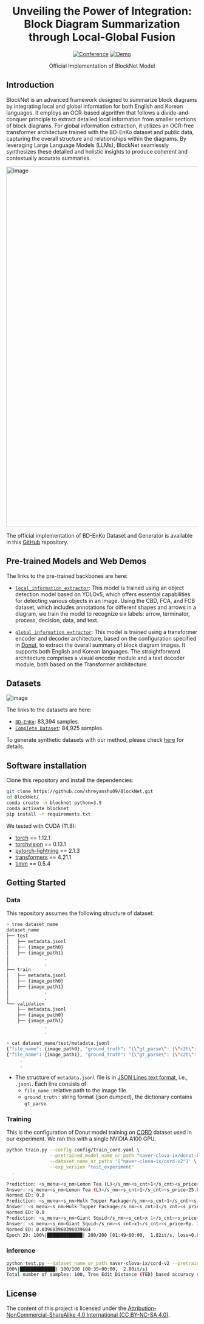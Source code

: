 <div align="center">
    
# Unveiling the Power of Integration: Block Diagram Summarization through Local-Global Fusion

[![Conference](https://img.shields.io/badge/ACL-2024-blue)](#how-to-cite)
[![Demo](https://img.shields.io/badge/Demo-Gradio-brightgreen)](#demo)

Official Implementation of BlockNet Model

</div>

## Introduction

BlockNet is an advanced framework designed to summarize block diagrams by integrating local and global information for both English and Korean languages. It employs an OCR-based algorithm that follows a divide-and-conquer principle to extract detailed local information from smaller sections of block diagrams. For global information extraction, it utilizes an OCR-free transformer architecture trained with the BD-EnKo dataset and public data, capturing the overall structure and relationships within the diagrams. By leveraging Large Language Models (LLMs), BlockNet seamlessly synthesizes these detailed and holistic insights to produce coherent and contextually accurate summaries.

<img width="946" alt="image" src="misc/overview.png">

The official implementation of BD-EnKo Dataset and Generator is available in this [GitHub](https://github.com/shreyanshu09/BD-EnKo) repository.

## Pre-trained Models and Web Demos

The links to the pre-trained backbones are here:
- [`local_information_extractor`](https://huggingface.co/shreyanshu09/block_diagram_symbol_detection): This model is trained using an object detection model based on YOLOv5, which offers essential capabilities for detecting various objects in an image. Using the CBD, FCA, and FCB dataset, which includes annotations for different shapes and arrows in a diagram, we train the model to recognize six labels: arrow, terminator, process, decision, data, and text.

- [`global_information_extractor`](https://huggingface.co/shreyanshu09/block_diagram_global_information): This model is trained using a transformer encoder and decoder architecture, based on the configuration specified in [Donut](https://arxiv.org/abs/2111.15664), to extract the overall summary of block diagram images. It supports both English and Korean languages. The straightforward architecture comprises a visual encoder module and a text decoder module, both based on the Transformer architecture.


## Datasets

![image](misc/)

The links to the datasets are here:

- [`BD-EnKo`](https://huggingface.co/datasets/shreyanshu09/BD-EnKo): 83,394 samples.
- [`Complete Dataset`](https://huggingface.co/datasets/shreyanshu09/Block_Diagram): 84,925 samples.

To generate synthetic datasets with our method, please check [here](https://github.com/shreyanshu09/BD-EnKo) for details.

## Software installation

Clone this repository and install the dependencies:
```bash
git clone https://github.com/shreyanshu09/BlockNet.git
cd BlockNet/
conda create -n blocknet python=3.9
conda activate blocknet
pip install -r requirements.txt
```

We tested with CUDA (11.8):
- [torch](https://github.com/pytorch/pytorch) == 1.12.1 
- [torchvision](https://github.com/pytorch/vision) == 0.13.1
- [pytorch-lightning](https://github.com/Lightning-AI/lightning) == 2.1.3
- [transformers](https://github.com/huggingface/transformers) == 4.21.1
- [timm](https://github.com/rwightman/pytorch-image-models) == 0.5.4


## Getting Started

### Data

This repository assumes the following structure of dataset:
```bash
> tree dataset_name
dataset_name
├── test
│   ├── metadata.jsonl
│   ├── {image_path0}
│   ├── {image_path1}
│             .
│             .
├── train
│   ├── metadata.jsonl
│   ├── {image_path0}
│   ├── {image_path1}
│             .
│             .
└── validation
    ├── metadata.jsonl
    ├── {image_path0}
    ├── {image_path1}
              .
              .

> cat dataset_name/test/metadata.jsonl
{"file_name": {image_path0}, "ground_truth": "{\"gt_parse\": {\"c2t\": \"{ground_truth_parse}\"}}"}
{"file_name": {image_path1}, "ground_truth": "{\"gt_parse\": {\"c2t\": \"{ground_truth_parse}\"}}"}
     .
     .
```

- The structure of `metadata.jsonl` file is in [JSON Lines text format](https://jsonlines.org), i.e., `.jsonl`. Each line consists of
  - `file_name` : relative path to the image file.
  - `ground_truth` : string format (json dumped), the dictionary contains `gt_parse`.

### Training

This is the configuration of Donut model training on [CORD](https://github.com/clovaai/cord) dataset used in our experiment. 
We ran this with a single NVIDIA A100 GPU.

```bash
python train.py --config config/train_cord.yaml \
                --pretrained_model_name_or_path "naver-clova-ix/donut-base" \
                --dataset_name_or_paths '["naver-clova-ix/cord-v2"]' \
                --exp_version "test_experiment"    
  .
  .                                                                                                                                                                                                                                         
Prediction: <s_menu><s_nm>Lemon Tea (L)</s_nm><s_cnt>1</s_cnt><s_price>25.000</s_price></s_menu><s_total><s_total_price>25.000</s_total_price><s_cashprice>30.000</s_cashprice><s_changeprice>5.000</s_changeprice></s_total>
Answer: <s_menu><s_nm>Lemon Tea (L)</s_nm><s_cnt>1</s_cnt><s_price>25.000</s_price></s_menu><s_total><s_total_price>25.000</s_total_price><s_cashprice>30.000</s_cashprice><s_changeprice>5.000</s_changeprice></s_total>
Normed ED: 0.0
Prediction: <s_menu><s_nm>Hulk Topper Package</s_nm><s_cnt>1</s_cnt><s_price>100.000</s_price></s_menu><s_total><s_total_price>100.000</s_total_price><s_cashprice>100.000</s_cashprice><s_changeprice>0</s_changeprice></s_total>
Answer: <s_menu><s_nm>Hulk Topper Package</s_nm><s_cnt>1</s_cnt><s_price>100.000</s_price></s_menu><s_total><s_total_price>100.000</s_total_price><s_cashprice>100.000</s_cashprice><s_changeprice>0</s_changeprice></s_total>
Normed ED: 0.0
Prediction: <s_menu><s_nm>Giant Squid</s_nm><s_cnt>x 1</s_cnt><s_price>Rp. 39.000</s_price><s_sub><s_nm>C.Finishing - Cut</s_nm><s_price>Rp. 0</s_price><sep/><s_nm>B.Spicy Level - Extreme Hot Rp. 0</s_price></s_sub><sep/><s_nm>A.Flavour - Salt & Pepper</s_nm><s_price>Rp. 0</s_price></s_sub></s_menu><s_sub_total><s_subtotal_price>Rp. 39.000</s_subtotal_price></s_sub_total><s_total><s_total_price>Rp. 39.000</s_total_price><s_cashprice>Rp. 50.000</s_cashprice><s_changeprice>Rp. 11.000</s_changeprice></s_total>
Answer: <s_menu><s_nm>Giant Squid</s_nm><s_cnt>x1</s_cnt><s_price>Rp. 39.000</s_price><s_sub><s_nm>C.Finishing - Cut</s_nm><s_price>Rp. 0</s_price><sep/><s_nm>B.Spicy Level - Extreme Hot</s_nm><s_price>Rp. 0</s_price><sep/><s_nm>A.Flavour- Salt & Pepper</s_nm><s_price>Rp. 0</s_price></s_sub></s_menu><s_sub_total><s_subtotal_price>Rp. 39.000</s_subtotal_price></s_sub_total><s_total><s_total_price>Rp. 39.000</s_total_price><s_cashprice>Rp. 50.000</s_cashprice><s_changeprice>Rp. 11.000</s_changeprice></s_total>
Normed ED: 0.039603960396039604                                                                                                                                  
Epoch 29: 100%|█████████████| 200/200 [01:49<00:00,  1.82it/s, loss=0.00327, exp_name=train_cord, exp_version=test_experiment]
```


### Inference

```bash
python test.py --dataset_name_or_path naver-clova-ix/cord-v2 --pretrained_model_name_or_path ./result/train_cord/test_experiment --save_path ./result/output.json
100%|█████████████| 100/100 [00:35<00:00,  2.80it/s]
Total number of samples: 100, Tree Edit Distance (TED) based accuracy score: 0.9129639764131697, F1 accuracy score: 0.8406020841373987
```


## License

The content of this project is licensed under the [Attribution-NonCommercial-ShareAlike 4.0 International (CC BY-NC-SA 4.0)](https://creativecommons.org/licenses/by-nc-sa/4.0/).
